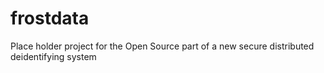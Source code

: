 # frostdata
Place holder project for the Open Source part of a new secure distributed deidentifying system

